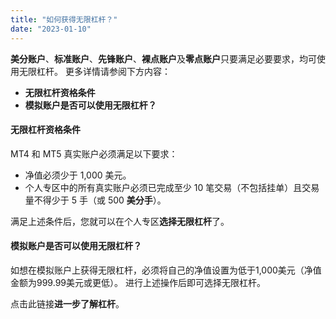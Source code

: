 ```yaml
---
title: "如何获得无限杠杆？"
date: "2023-01-10"
---
```


**美分账户**、**标准账户**、**先锋账户**、**裸点账户**及**零点账户**只要满足必要要求，均可使用无限杠杆。 更多详情请参阅下方内容：

- **无限杠杆资格条件**
- **模拟账户是否可以使用无限杠杆？**

#### **无限杠杆资格条件**

MT4 和 MT5 真实账户必须满足以下要求：

- 净值必须少于 1,000 美元。
- 个人专区中的所有真实账户必须已完成至少 10 笔交易（不包括挂单）且交易量不得少于 5 手（或 500 **美分手**）。

满足上述条件后，您就可以在个人专区**选择无限杠杆**了。

#### **模拟账户是否可以使用无限杠杆？**

如想在模拟账户上获得无限杠杆，必须将自己的净值设置为低于1,000美元（净值金额为999.99美元或更低）。 进行上述操作后即可选择无限杠杆。

点击此链接**进一步了解杠杆**。
